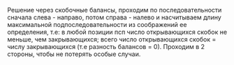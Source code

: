 Решение через скобочные балансы, проходим по последовательности сначала слева - направо, потом справа - налево и насчитываем длину максимальной подпоследовательности из соображений ее определения, т.е: в любой позиции псп число открывающихся скобок не меньше, чем закрывающихся; всего число открывающихся скобок = числу закрывающихся (т.е разность балансов = 0). Проходим в 2 стороны, чтобы не потерять особые случаи.
